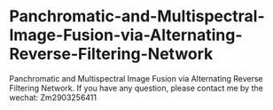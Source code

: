 # Panchromatic-and-Multispectral-Image-Fusion-via-Alternating-Reverse-Filtering-Network
Panchromatic and Multispectral Image Fusion via Alternating Reverse Filtering Network.
If you have any question, please contact me by the wechat: Zm2903256411
